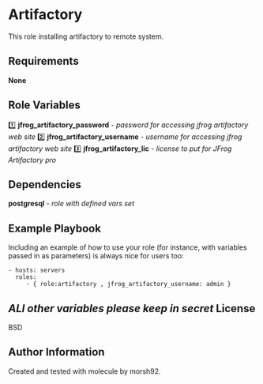 Artifactory
=========

This role installing artifactory to remote system.

Requirements
------------

**None**

Role Variables
--------------

:one: **jfrog_artifactory_password**  - *password for accessing jfrog artifactory web site*
:two: **jfrog_artifactory_username**  - *username for accessing jfrog artifactory web site*
:three: **jfrog_artifactory_lic**     - *license to put for JFrog Artifactory pro*

Dependencies
------------

**postgresql**  - *role with defined vars set*

Example Playbook
----------------

Including an example of how to use your role (for instance, with variables passed in as parameters) is always nice for users too:

    - hosts: servers
      roles:
         - { role:artifactory , jfrog_artifactory_username: admin }

*ALl other variables please keep in secret*
License
-------

BSD

Author Information
------------------

Created and tested with molecule by morsh92.
